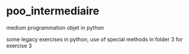 # poo_intermediaire
medium programmation objet in python

some legacy exercises in python, use of special methods in folder 3 for exercise 3
